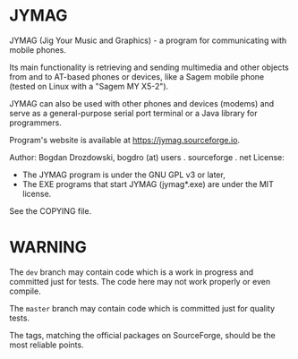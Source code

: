 # JYMAG #

JYMAG (Jig Your Music and Graphics) - a program for communicating with mobile phones.

Its main functionality is retrieving and sending multimedia and other
objects from and to AT-based phones or devices, like a Sagem mobile phone
(tested on Linux with a "Sagem MY X5-2").

JYMAG can also be used with other phones and devices (modems) and serve as
a general-purpose serial port terminal or a Java library for programmers.

Program's website is available at https://jymag.sourceforge.io.

Author: Bogdan Drozdowski, bogdro (at) users . sourceforge . net
License:

- The JYMAG program is under the GNU GPL v3 or later,
- The EXE programs that start JYMAG (jymag*.exe) are under the MIT license.

See the COPYING file.

# WARNING #

The `dev` branch may contain code which is a work in progress and committed just for tests. The code here may not work properly or even compile.

The `master` branch may contain code which is committed just for quality tests.

The tags, matching the official packages on SourceForge, should be the most reliable points.
